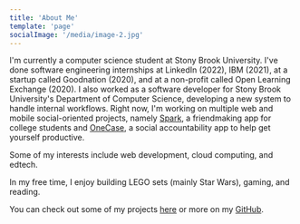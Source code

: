 ```yaml
---
title: 'About Me'
template: 'page'
socialImage: '/media/image-2.jpg'
---
```


I'm currently a computer science student at Stony Brook University. I've done software engineering internships at LinkedIn (2022), IBM (2021), at a startup called Goodnation (2020), and at a non-profit called Open Learning Exchange (2020). I also worked as a software developer for Stony Brook University's Department of Computer Science, developing a new system to handle internal workflows. Right now, I'm working on multiple web and mobile social-oriented projects, namely [Spark](https://linktr.ee/usesparkapp), a friendmaking app for college students and [OneCase](https://apps.apple.com/us/app/onecase-social-accountability/id1604737461), a social accountability app to help get yourself productive.

Some of my interests include web development, cloud computing, and edtech.

In my free time, I enjoy building LEGO sets (mainly Star Wars), gaming, and reading.

You can check out some of my projects [here](/pages/projects) or more on my [GitHub](https://github.com/law-lin).
